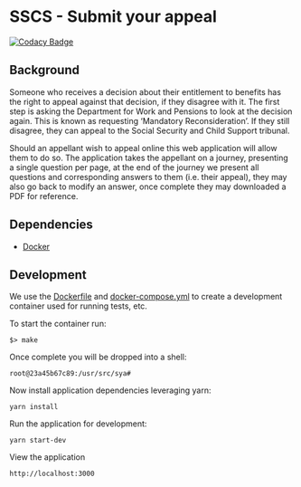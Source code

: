# SSCS - Submit your  appeal

[![Codacy Badge](https://api.codacy.com/project/badge/Grade/7cfcc31911754eb88285c2e57556c0a6)](https://www.codacy.com/app/iguannago/submit-your-appeal?utm_source=github.com&amp;utm_medium=referral&amp;utm_content=hmcts/submit-your-appeal&amp;utm_campaign=Badge_Grade)


## Background
Someone who receives a decision about their entitlement to benefits has the right to appeal against that decision,
if they disagree with it. The first step is asking the Department for Work and Pensions to look at the decision again.
This is known as requesting ‘Mandatory Reconsideration’. If they still disagree, they can appeal to the Social Security
and Child Support tribunal.

Should an appellant wish to appeal online this web application will allow them to do so. The application takes the
appellant on a journey, presenting a single question per page, at the end of the journey we present all questions and
corresponding answers to them (i.e. their appeal), they may also go back to modify an answer, once complete
they may downloaded a PDF for reference.

## Dependencies
 - [Docker](https://www.docker.com/)

## Development

We use the [Dockerfile] and [docker-compose.yml] to create a development container used for running tests, etc.

To start the container run:

    $> make

Once complete you will be dropped into a shell:

    root@23a45b67c89:/usr/src/sya#

Now install application dependencies leveraging yarn:

    yarn install

Run the application for development:

    yarn start-dev

View the application

    http://localhost:3000

[Dockerfile]:Dockerfile
[docker-compose.yml]:docker-compose.yml
